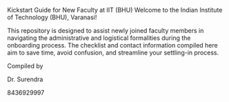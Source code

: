 Kickstart Guide for New Faculty at IIT (BHU)
Welcome to the Indian Institute of Technology (BHU), Varanasi!

This repository is designed to assist newly joined faculty members in navigating the administrative and logistical formalities during the onboarding process. The checklist and contact information compiled here aim to save time, avoid confusion, and streamline your settling-in process.

Compiled by

Dr. Surendra

8436929997
